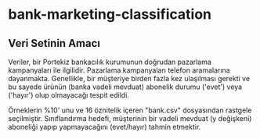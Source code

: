 # bank-marketing-classification
## Veri Setinin Amacı
Veriler, bir Portekiz bankacılık kurumunun doğrudan pazarlama kampanyaları ile ilgilidir. Pazarlama kampanyaları telefon aramalarına dayanmakta. Genellikle, bir müşteriye birden fazla kez ulaşılması gerekti ve bu sayede ürünün (banka vadeli mevduat) abonelik durumu ('evet') veya ('hayır') olup olmayacağı tespit edildi.

Örneklerin %10' unu ve 16 öznitelik içeren "bank.csv" dosyasından rastgele seçilmiştir.
Sınıflandırma hedefi, müşterinin bir vadeli mevduat (y değişkeni) aboneliği yapıp yapmayacağını (evet/hayır) tahmin etmektir.